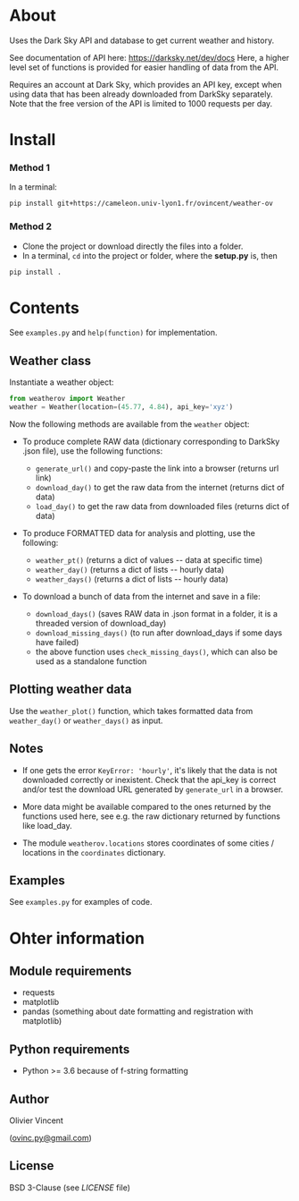# About

Uses the Dark Sky API and database to get current weather and history.

See documentation of API here: https://darksky.net/dev/docs
Here, a higher level set of functions is provided for easier handling of
data from the API.

Requires an account at Dark Sky, which provides an API key, except when
using data that has been already downloaded from DarkSky separately. Note that
the free version of the API is limited to 1000 requests per day.

# Install

### Method 1

In a terminal:
```bash
pip install git+https://cameleon.univ-lyon1.fr/ovincent/weather-ov
```

### Method 2

- Clone the project or download directly the files into a folder.
- In a terminal, `cd` into the project or folder, where the __setup.py__ is, then
```bash
pip install .
```

# Contents

See `examples.py` and `help(function)` for implementation.

## Weather class

Instantiate a weather object:
```python
from weatherov import Weather
weather = Weather(location=(45.77, 4.84), api_key='xyz')
```

Now the following methods are available from the `weather` object:

- To produce complete RAW data (dictionary corresponding to DarkSky .json file),
use the following functions:
    - `generate_url()` and copy-paste the link into a browser (returns url link)
    - `download_day()` to get the raw data from the internet (returns dict of data)
    - `load_day()` to get the raw data from downloaded files (returns dict of data)

- To produce FORMATTED data for analysis and plotting, use the following:
    - `weather_pt()`  (returns a dict of values -- data at specific time)
    - `weather_day()` (returns a dict of lists -- hourly data)
    - `weather_days()` (returns a dict of lists -- hourly data)

- To download a bunch of data from the internet and save in a file:
    - `download_days()` (saves RAW data in .json format in a folder, it is a threaded
    version of download_day)
    - `download_missing_days()` (to run after download_days if some days have failed)
    - the above function uses `check_missing_days()`, which can also be used as a
    standalone function

## Plotting weather data

Use the `weather_plot()` function, which takes formatted data from `weather_day()` or `weather_days()` as input.

## Notes

- If one gets the error `KeyError: 'hourly'`, it's likely that the data is not
downloaded correctly or inexistent. Check that the api_key is correct and/or
test the download URL generated by `generate_url` in a browser.

- More data might be available compared to the ones returned by the functions
used here, see e.g. the raw dictionary returned by functions like load_day.

- The module `weatherov.locations` stores coordinates of some cities / locations in the `coordinates` dictionary.


## Examples

See `examples.py` for examples of code.

# Ohter information

## Module requirements

- requests
- matplotlib
- pandas (something about date formatting and registration with matplotlib)

## Python requirements

- Python >= 3.6 because of f-string formatting

## Author

Olivier Vincent

(ovinc.py@gmail.com)

## License

BSD 3-Clause (see *LICENSE* file)
